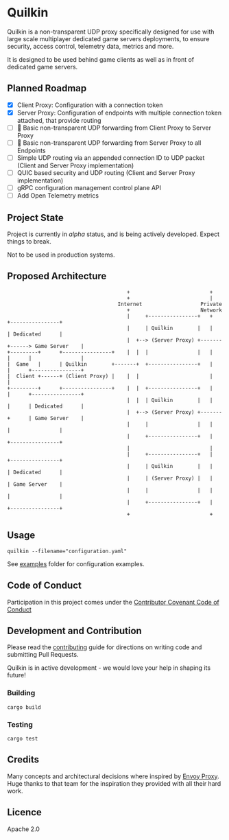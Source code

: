 # Quilkin

Quilkin is a non-transparent UDP proxy specifically designed for use with large scale multiplayer dedicated game servers
deployments, to ensure security, access control, telemetry data, metrics and more.
 
It is designed to be used behind game clients as well as in front of dedicated game servers.  

## Planned Roadmap

- [x] Client Proxy: Configuration with a connection token
- [x] Server Proxy: Configuration of endpoints with multiple connection token attached, that provide routing 
- [ ] 👷 Basic non-transparent UDP forwarding from Client Proxy to Server Proxy
- [ ] 👷 Basic non-transparent UDP forwarding from Server Proxy to all Endpoints
- [ ] Simple UDP routing via an appended connection ID to UDP packet (Client and Server Proxy implementation)
- [ ] QUIC based security and UDP routing (Client and Server Proxy implementation)
- [ ] gRPC configuration management control plane API
- [ ] Add Open Telemetry metrics

## Project State

Project is currently in *alpha* status, and is being actively developed. Expect things to break.

Not to be used in production systems.

## Proposed Architecture
```
                                       +                          +
                                       +                          |
                                    Internet                   Private
                                       +                       Network
                                       |     +----------------+   +          +----------------+
                                       |     | Quilkin        |   |          | Dedicated      |
                                       |  +--> (Server Proxy) +-------+------> Game Server    |
+---------+      +----------------+    |  |  |                |   |   |      |                |
|  Game   |      | Quilkin        +-------+  +----------------+   |   |      +----------------+
|  Client +------+ (Client Proxy) |    |  |                       |   |
+---------+      +----------------+    |  |  +----------------+   |   |      +----------------+
                                       |  |  | Quilkin        |   |   |      | Dedicated      |
                                       |  +--> (Server Proxy) +-------+      | Game Server    |
                                       |     |                |   |          |                |
                                       |     +----------------+   |          +----------------+
                                       |                          |
                                       |     +----------------+   |          +----------------+
                                       |     | Quilkin        |   |          | Dedicated      |
                                       |     | (Server Proxy) |   |          | Game Server    |
                                       |     |                |   |          |                |
                                       |     +----------------+   |          +----------------+
                                       +                          +
```

## Usage

`quilkin --filename="configuration.yaml"`

See [examples](./examples) folder for configuration examples.

## Code of Conduct

Participation in this project comes under the [Contributor Covenant Code of Conduct](code-of-conduct.md)

## Development and Contribution

Please read the [contributing](CONTRIBUTING.md) guide for directions on writing code and submitting Pull Requests.

Quilkin is in active development - we would love your help in shaping its future!

### Building

`cargo build`

### Testing

`cargo test`

## Credits

Many concepts and architectural decisions where inspired by [Envoy Proxy](https://www.envoyproxy.io/). 
Huge thanks to that team for the inspiration they provided with all their hard work. 

## Licence

Apache 2.0
